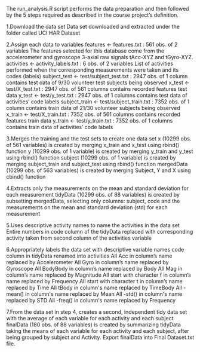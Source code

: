 The run_analysis.R script performs the data preparation and then followed by the 5 steps required as described in the course project’s definition.

1.Download the data set
Data set downloaded and extracted under the folder called UCI HAR Dataset

2.Assign each data to variables
features <- features.txt : 561 obs. of 2 variables
The features selected for this database come from the accelerometer and gyroscope 3-axial raw signals tAcc-XYZ and tGyro-XYZ.
activities <- activity_labels.txt : 6 obs. of 2 variables
List of activities performed when the corresponding measurements were taken and its codes (labels)
subject_test <- test/subject_test.txt : 2947 obs. of 1 column
contains test data of 9/30 volunteer test subjects being observed
x_test <- test/X_test.txt : 2947 obs. of 561 columns
contains recorded features test data
y_test <- test/y_test.txt : 2947 obs. of 1 columns
contains test data of activities’ code labels
subject_train <- test/subject_train.txt : 7352 obs. of 1 column
contains train data of 21/30 volunteer subjects being observed
x_train <- test/X_train.txt : 7352 obs. of 561 columns
contains recorded features train data
y_train <- test/y_train.txt : 7352 obs. of 1 columns
contains train data of activities’ code labels

3.Merges the training and the test sets to create one data set
x (10299 obs. of 561 variables) is created by merging x_train and x_test using rbind() function
y (10299 obs. of 1 variable) is created by merging y_train and y_test using rbind() function
subject (10299 obs. of 1 variable) is created by merging subject_train and subject_test using rbind() function
mergedData (10299 obs. of 563 variables) is created by merging Subject, Y and X using cbind() function

4.Extracts only the measurements on the mean and standard deviation for each measurement
tidyData (10299 obs. of 88 variables) is created by subsetting mergedData, selecting only columns: subject, code and the measurements on the mean and standard deviation (std) for each measurement

5.Uses descriptive activity names to name the activities in the data set
Entire numbers in code column of the tidyData replaced with corresponding activity taken from second column of the activities variable

6.Appropriately labels the data set with descriptive variable names
code column in tidyData renamed into activities
All Acc in column’s name replaced by Accelerometer
All Gyro in column’s name replaced by Gyroscope
All BodyBody in column’s name replaced by Body
All Mag in column’s name replaced by Magnitude
All start with character f in column’s name replaced by Frequency
All start with character t in column’s name replaced by Time
All tBody in column's name replaced by TimeBody
All -mean() in column's name replaced by Mean
All -std() in column's name replaced by STD
All -freq() in column's name replaced by Frequency

7.From the data set in step 4, creates a second, independent tidy data set with the average of each variable for each activity and each subject
finalData (180 obs. of 88 variables) is created by summarizing tidyData taking the means of each variable for each activity and each subject, after being grouped by subject and Activity.
Export finalData into Final Dataset.txt file.